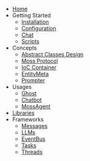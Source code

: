 * [Home](docs/zh-cn/README.md)
* Getting Started
    * [Installation](docs/zh-cn/getting_started/installation.md)
    * [Configuration](docs/zh-cn/getting_started/configuration.md)
    * [Chat](docs/zh-cn/getting_started/chat_with_ghost.md)
    * [Scripts](docs/zh-cn/getting_started/scripts.md)
* Concepts
    * [Abstract Classes Design](docs/zh-cn/concepts/abcd.md)
    * [Moss Protocol](docs/zh-cn/concepts/moss_protocol.md)
    * [IoC Container](docs/zh-cn/concepts/ioc_container.md)
    * [EntityMeta](docs/zh-cn/concepts/entity_meta.md)
    * [Prompter](docs/zh-cn/concepts/prompter.md)
* Usages
    * [Ghost](docs/zh-cn/usages/ghost.md)
    * [Chatbot](docs/zh-cn/usages/chatbot.md)
    * [MossAgent](docs/zh-cn/usages/moss_agent.md)
* [Libraries](docs/zh-cn/libraries/libraries.md)
* Frameworks
    * [Messages](docs/zh-cn/frameworks/messages.md)
    * [LLMs](docs/zh-cn/frameworks/llms.md)
    * [EventBus](docs/zh-cn/frameworks/eventbus.md)
    * [Tasks](docs/zh-cn/frameworks/tasks.md)
    * [Threads](docs/zh-cn/frameworks/threads.md)